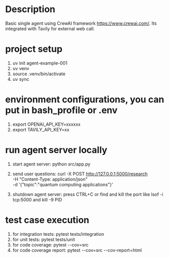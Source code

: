 # Description
Basic single agent using CrewAI framework https://www.crewai.com/. Its integrated with Tavily for external web call.


# project setup
1. uv init agent-example-001
2. uv venv
3. source .venv/bin/activate
4. uv sync

# environment configurations, you can put in bash_profile or .env
1. export OPENAI_API_KEY=xxxxxx
2. export TAVILY_API_KEY=xx


# run agent server locally
1. start agent server: python src/app.py
2. send user questions:
  curl -X POST http://127.0.0.1:5000/research \
     -H "Content-Type: application/json" \
     -d '{"topic":"quantum computing applications"}'
  
3. shutdown agent server: press CTRL+C or find and kill the port like lsof -i tcp:5000 and kill -9 PID


# test case execution
1. for integration tests: pytest tests/integration
2. for unit tests: pytest tests/unit
3. for code coverage: pytest --cov=src
4. for code coverage report: pytest --cov=src --cov-report=html
